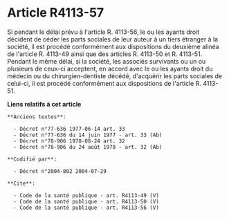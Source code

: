 # Article R4113-57

Si pendant le délai prévu à l'article R. 4113-56, le ou les ayants droit décident de céder les parts sociales de leur auteur
à un tiers étranger à la société, il est procédé conformément aux dispositions du deuxième alinéa de l'article R. 4113-49
ainsi que des articles R. 4113-50 et R. 4113-51. Pendant le même délai, si la société, les associés survivants ou un ou
plusieurs de ceux-ci acceptent, en accord avec le ou les ayants droit du médecin ou du chirurgien-dentiste décédé, d'acquérir
les parts sociales de celui-ci, il est procédé conformément aux dispositions de l'article R. 4113-51.

**Liens relatifs à cet article**

	**Anciens textes**:

	  - Décret n°77-636 1977-06-14 art. 33
	  - Décret n°77-636 du 14 juin 1977 - art. 33 (Ab)
	  - Décret n°78-906 1978-08-24 art. 32
	  - Décret n°78-906 du 24 août 1978 - art. 32 (Ab)

	**Codifié par**:

	  - Décret n°2004-802 2004-07-29

	**Cite**:

	  - Code de la santé publique - art. R4113-49 (V)
	  - Code de la santé publique - art. R4113-50 (V)
	  - Code de la santé publique - art. R4113-56 (V)
